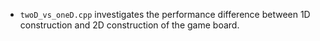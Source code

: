 - `twoD_vs_oneD.cpp` investigates the performance difference between 1D construction and 2D construction of the game board.